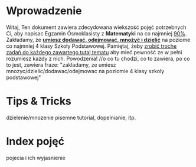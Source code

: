 # Wprowadzenie
Witaj,
Ten dokument zawiera zdecydowana wiekszość pojęć potrzebnych Ci, aby napisac Egzamin Ósmoklasisty z **Matematyki** na co najmniej <ins>90%</ins>.<br>
Zakładamy, że <ins>**umiesz dodawać, odejmować, mnożyć i dzielić**</ins> na poziome co najmniej 4 klasy Szkoły Podstawowej.
Pamiętaj, żeby <ins>zrobić troche zadań do każdego zawartego tutaj tematu</ins> aby mieć pewność ze w pełni rozumiesz każdy z nich.
Powodzenia!
//o co tu chodzi, co to zawiera, po co to jest, zawiera fraze: "zakladamy, ze umiesz mnozyc/dzielic/dodawac/odejmowac na poziomie 4 klasy szkoly podstawowej"
# Tips & Tricks
dzielenie/mnozenie pisemne tutorial, dopelnianie, itp.
# Index pojęć
pojecia i ich wyjasnienie
